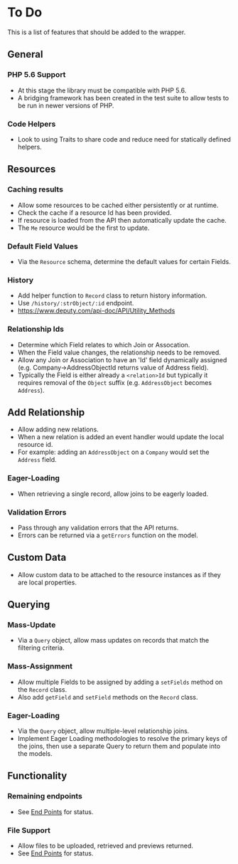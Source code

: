 # To Do

This is a list of features that should be added to the wrapper.

## General

### PHP 5.6 Support

* At this stage the library must be compatible with PHP 5.6.
* A bridging framework has been created in the test suite to allow tests to be run in newer versions of PHP.

### Code Helpers

* Look to using Traits to share code and reduce need for statically defined helpers.

## Resources

### Caching results

* Allow some resources to be cached either persistently or at runtime.
* Check the cache if a resource Id has been provided.
* If resource is loaded from the API then automatically update the cache.
* The `Me` resource would be the first to update.

### Default Field Values

* Via the `Resource` schema, determine the default values for certain Fields.

### History

* Add helper function to `Record` class to return history information.
* Use `/history/:strObject/:id` endpoint.
* https://www.deputy.com/api-doc/API/Utility_Methods

### Relationship Ids

* Determine which Field relates to which Join or Assocation.
* When the Field value changes, the relationship needs to be removed.
* Allow any Join or Association to have an 'Id' field dynamically assigned (e.g. Company->AddressObjectId returns value of Address field).
* Typically the Field is either already a `<relation>Id` but typically it requires removal of the `Object` suffix (e.g. `AddressObject` becomes `Address`). 

## Add Relationship

* Allow adding new relations.
* When a new relation is added an event handler would update the local resource id.
* For example: adding an `AddressObject` on a `Company` would set the `Address` field.

### Eager-Loading

* When retrieving a single record, allow joins to be eagerly loaded.

### Validation Errors

* Pass through any validation errors that the API returns.
* Errors can be returned via a `getErrors` function on the model.

## Custom Data

* Allow custom data to be attached to the resource instances as if they are local properties.

## Querying

### Mass-Update

* Via a `Query` object, allow mass updates on records that match the filtering criteria.

### Mass-Assignment

* Allow multiple Fields to be assigned by adding a `setFields` method on the `Record` class.
* Also add `getField` and `setField` methods on the `Record` class.

### Eager-Loading

* Via the `Query` object, allow multiple-level relationship joins.
* Implement Eager Loading methodologies to resolve the primary keys of the joins, then use a separate Query to return them and populate into the models.

## Functionality

### Remaining endpoints

* See [End Points](endpoints.md) for status.

### File Support

* Allow files to be uploaded, retrieved and previews returned.
* See [End Points](endpoints.md) for status.
